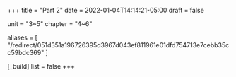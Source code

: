 +++
title = "Part 2"
date = 2022-01-04T14:14:21-05:00
draft = false

unit = "3~5"
chapter = "4~6"

aliases = [
  "/redirect/051d351a196726395d3967d043ef811961e01dfd754713e7cebb35cc59bdc369"
]

[_build]
list = false
+++

